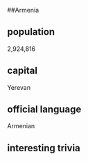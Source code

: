##Armenia
## population
2,924,816

## capital
Yerevan

 
## official language
Armenian

## interesting trivia



